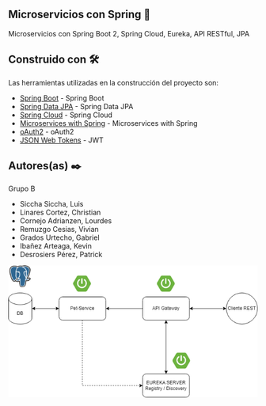 ## Microservicios con Spring 🚀

Microservicios con Spring Boot 2, Spring Cloud, Eureka, API RESTful, JPA

## Construido con 🛠️

Las herramientas utilizadas en la construcción del proyecto son:

* [Spring Boot](https://spring.io/projects/spring-boot) - Spring Boot
* [Spring Data JPA](https://spring.io/projects/spring-data-jpa) - Spring Data JPA
* [Spring Cloud](https://spring.io/projects/spring-cloud) - Spring Cloud
* [Microservices with Spring](https://spring.io/blog/2015/07/14/microservices-with-spring) - Microservices with Spring
* [oAuth2](https://oauth.net/2/) - oAuth2
* [JSON Web Tokens](https://jwt.io/) - JWT


## Autores(as) ✒️

Grupo B
* Siccha Siccha, Luis
* Linares Cortez, Christian
* Cornejo Adrianzen, Lourdes
* Remuzgo Cesias, Vivian
* Grados Urtecho, Gabriel
* Ibañez Arteaga, Kevin
* Desrosiers Pérez, Patrick


![Microservicios](README/img/diagrama.png)

